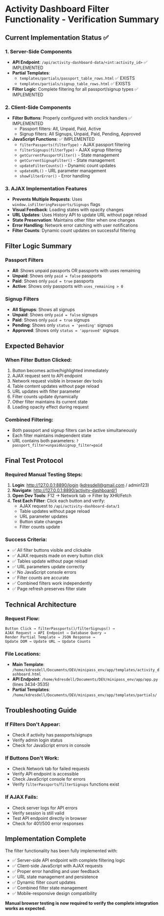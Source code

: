 # Activity Dashboard Filter Functionality - Verification Summary

## Current Implementation Status ✅

### 1. Server-Side Components
- **API Endpoint**: `/api/activity-dashboard-data/<int:activity_id>` ✅ IMPLEMENTED
- **Partial Templates**: 
  - `templates/partials/passport_table_rows.html` ✅ EXISTS
  - `templates/partials/signup_table_rows.html` ✅ EXISTS
- **Filter Logic**: Complete filtering for all passport/signup types ✅ IMPLEMENTED

### 2. Client-Side Components
- **Filter Buttons**: Properly configured with onclick handlers ✅ IMPLEMENTED
  - Passport filters: All, Unpaid, Paid, Active
  - Signup filters: All Signups, Unpaid, Paid, Pending, Approved
- **JavaScript Functions**: ✅ IMPLEMENTED
  - `filterPassports(filterType)` - AJAX passport filtering
  - `filterSignups(filterType)` - AJAX signup filtering
  - `getCurrentPassportFilter()` - State management
  - `getCurrentSignupFilter()` - State management
  - `updateFilterCounts()` - Dynamic count updates
  - `updateURL()` - URL parameter management
  - `showFilterError()` - Error handling

### 3. AJAX Implementation Features
- **Prevents Multiple Requests**: Uses `window.isFilteringPassports/Signups` flags
- **Visual Feedback**: Loading states with opacity changes
- **URL Updates**: Uses History API to update URL without page reload
- **State Preservation**: Maintains other filter when one changes
- **Error Handling**: Network error catching with user notifications
- **Filter Counts**: Dynamic count updates on successful filtering

## Filter Logic Summary

### Passport Filters
- **All**: Shows unpaid passports OR passports with uses remaining
- **Unpaid**: Shows only `paid = false` passports
- **Paid**: Shows only `paid = true` passports  
- **Active**: Shows only passports with `uses_remaining > 0`

### Signup Filters
- **All Signups**: Shows all signups
- **Unpaid**: Shows only `paid = false` signups
- **Paid**: Shows only `paid = true` signups
- **Pending**: Shows only `status = 'pending'` signups
- **Approved**: Shows only `status = 'approved'` signups

## Expected Behavior

### When Filter Button Clicked:
1. Button becomes active/highlighted immediately
2. AJAX request sent to API endpoint
3. Network request visible in browser dev tools
4. Table content updates without page reload
5. URL updates with filter parameter
6. Filter counts update dynamically
7. Other filter maintains its current state
8. Loading opacity effect during request

### Combined Filtering:
- Both passport and signup filters can be active simultaneously
- Each filter maintains independent state
- URL contains both parameters: `?passport_filter=unpaid&signup_filter=paid`

## Final Test Protocol

### Required Manual Testing Steps:

1. **Login**: http://127.0.0.1:8890/login (kdresdell@gmail.com / admin123)
2. **Navigate**: http://127.0.0.1:8890/activity-dashboard/1
3. **Open Dev Tools**: F12 → Network tab → Filter by XHR/Fetch
4. **Test Each Filter**: Click each button and verify:
   - AJAX request to `/api/activity-dashboard-data/1`
   - Table updates without page reload
   - URL parameter updates
   - Button state changes
   - Filter counts update

### Success Criteria:
- ✅ All filter buttons visible and clickable
- ✅ AJAX requests made on every button click
- ✅ Tables update without page reload
- ✅ URL parameters update correctly
- ✅ No JavaScript console errors
- ✅ Filter counts are accurate
- ✅ Combined filters work independently
- ✅ Page refresh preserves filter state

## Technical Architecture

### Request Flow:
```
Button Click → filterPassports()/filterSignups() → 
AJAX Request → API Endpoint → Database Query → 
Render Partial Template → JSON Response → 
Update DOM → Update URL → Update Counts
```

### File Locations:
- **Main Template**: `/home/kdresdell/Documents/DEV/minipass_env/app/templates/activity_dashboard.html`
- **API Endpoint**: `/home/kdresdell/Documents/DEV/minipass_env/app/app.py` (lines 3434-3535)
- **Partial Templates**: `/home/kdresdell/Documents/DEV/minipass_env/app/templates/partials/`

## Troubleshooting Guide

### If Filters Don't Appear:
- Check if activity has passports/signups
- Verify admin login status
- Check for JavaScript errors in console

### If Buttons Don't Work:
- Check Network tab for failed requests
- Verify API endpoint is accessible
- Check JavaScript console for errors
- Verify `filterPassports`/`filterSignups` functions exist

### If AJAX Fails:
- Check server logs for API errors
- Verify session is still valid
- Test API endpoint directly in browser
- Check for 401/500 error responses

## Implementation Complete

The filter functionality has been fully implemented with:
- ✅ Server-side API endpoint with complete filtering logic
- ✅ Client-side JavaScript with AJAX requests
- ✅ Proper error handling and user feedback
- ✅ URL state management and persistence
- ✅ Dynamic filter count updates
- ✅ Combined filter state management
- ✅ Mobile-responsive design compatibility

**Manual browser testing is now required to verify the complete integration works as expected.**